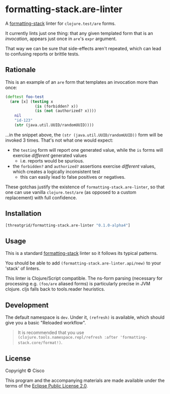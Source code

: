 # formatting-stack.are-linter

A [formatting-stack](https://github.com/nedap/formatting-stack) linter for `clojure.test/are` forms.    

It currently lints just one thing: that any given templated form that is an _invocation_, appears just once in `are`'s `expr` argument.

That way we can be sure that side-effects aren't repeated, which can lead to confusing reports or brittle tests.

## Rationale

This is an example of an `are` form that templates an invocation more than once:

```clj
(deftest foo-test
  (are [x] (testing x
             (is (forbidden? x))
             (is (not (authorized? x))))
    nil
    "id-123"
    (str (java.util.UUID/randomUUID))))
```

...in the snippet above, the `(str (java.util.UUID/randomUUID))` form will be invoked 3 times. That's not what one would expect:

* the `testing` form will report one generated value, while the `is` forms will exercise _different_ generated values
  * i.e. reports would be spurious.
* the `forbidden?` and `authorized?` assertions exercise _different_ values, which creates a logically inconsistent test
  * this can easily lead to false positives or negatives.  

These gotchas justify the existence of `formatting-stack.are-linter`, so that one can use vanilla `clojure.test/are` (as opposed to a custom replacement) with full confidence.

## Installation

```clojure
[threatgrid/formatting-stack.are-linter "0.1.0-alpha4"]
```

## Usage

This is a standard [formatting-stack](https://github.com/nedap/formatting-stack) linter so it follows its typical patterns.

You should be able to add `(formatting-stack.are-linter.api/new)` to your 'stack' of linters.

This linter is Clojure/Script compatible. The ns-form parsing (necessary for processing e.g. `(foo/are` aliased forms) is particularly precise in JVM clojure. cljs falls back to tools.reader heuristics.

## Development

The default namespace is `dev`. Under it, `(refresh)` is available, which should give you a basic "Reloaded workflow".

> It is recommended that you use `(clojure.tools.namespace.repl/refresh :after 'formatting-stack.core/format!)`.

## License

Copyright © Cisco

This program and the accompanying materials are made available under the terms of the [Eclipse Public License 2.0](https://www.eclipse.org/legal/epl-2.0).
